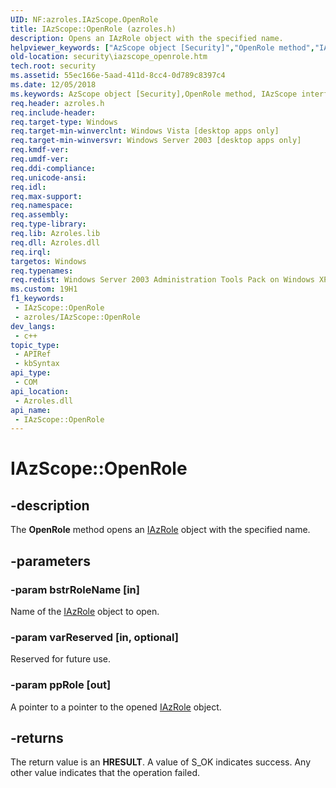 ```yaml
---
UID: NF:azroles.IAzScope.OpenRole
title: IAzScope::OpenRole (azroles.h)
description: Opens an IAzRole object with the specified name.
helpviewer_keywords: ["AzScope object [Security]","OpenRole method","IAzScope interface [Security]","OpenRole method","IAzScope.OpenRole","IAzScope::OpenRole","OpenRole","OpenRole method [Security]","OpenRole method [Security]","AzScope object","OpenRole method [Security]","IAzScope interface","azroles/IAzScope::OpenRole","security.iazscope_openrole"]
old-location: security\iazscope_openrole.htm
tech.root: security
ms.assetid: 55ec166e-5aad-411d-8cc4-0d789c8397c4
ms.date: 12/05/2018
ms.keywords: AzScope object [Security],OpenRole method, IAzScope interface [Security],OpenRole method, IAzScope.OpenRole, IAzScope::OpenRole, OpenRole, OpenRole method [Security], OpenRole method [Security],AzScope object, OpenRole method [Security],IAzScope interface, azroles/IAzScope::OpenRole, security.iazscope_openrole
req.header: azroles.h
req.include-header: 
req.target-type: Windows
req.target-min-winverclnt: Windows Vista [desktop apps only]
req.target-min-winversvr: Windows Server 2003 [desktop apps only]
req.kmdf-ver: 
req.umdf-ver: 
req.ddi-compliance: 
req.unicode-ansi: 
req.idl: 
req.max-support: 
req.namespace: 
req.assembly: 
req.type-library: 
req.lib: Azroles.lib
req.dll: Azroles.dll
req.irql: 
targetos: Windows
req.typenames: 
req.redist: Windows Server 2003 Administration Tools Pack on Windows XP
ms.custom: 19H1
f1_keywords:
 - IAzScope::OpenRole
 - azroles/IAzScope::OpenRole
dev_langs:
 - c++
topic_type:
 - APIRef
 - kbSyntax
api_type:
 - COM
api_location:
 - Azroles.dll
api_name:
 - IAzScope::OpenRole
---
```


# IAzScope::OpenRole


## -description

The <b>OpenRole</b> method opens an <a href="/windows/desktop/api/azroles/nn-azroles-iazrole">IAzRole</a> object with the specified name.

## -parameters

### -param bstrRoleName [in]

Name of the <a href="/windows/desktop/api/azroles/nn-azroles-iazrole">IAzRole</a> object to open.

### -param varReserved [in, optional]

Reserved for future use.

### -param ppRole [out]

A pointer to a pointer to the opened <a href="/windows/desktop/api/azroles/nn-azroles-iazrole">IAzRole</a> object.

## -returns

The return value is an <b>HRESULT</b>. A value of S_OK indicates success. Any other value indicates that the operation failed.

